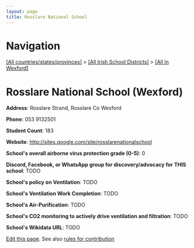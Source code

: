 ```yaml
---
layout: page
title: Rosslare National School
---
```

# Navigation

[[All countries/states/provinces]](../../..) > [[All Irish School Districts]](../..) > [[All In Wexford]](..)

# Rosslare National School (Wexford)

**Address**: Rosslare Strand, Rosslare Co Wexford

**Phone**: 053 9132501

**Student Count**: 183

**Website**: <http://sites.google.com/site/rosslarenationalschool>

**School's overall airborne virus protection grade (0-5)**: 0

**Discord, Facebook, or WhatsApp group for discovery/advocacy for THIS school**: TODO

**School's policy on Ventilation**: TODO

**School's Ventilation Work Completion**: TODO

**School's Air-Purification**: TODO

**School's CO2 monitoring to actively drive ventilation and filtration**: TODO

**School's Wikidata URL**: TODO


[Edit this page](https://github.com/ventilate-schools/Ireland/edit/main/./Wexford/Rosslare_National_School.md). See also [rules for contribution](../../../contribution-rules/)